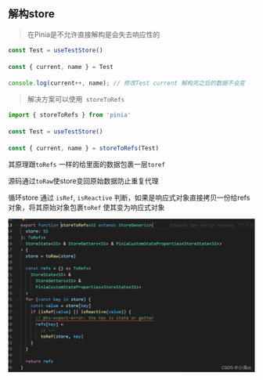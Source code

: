 ## 解构store

> 在Pinia是不允许直接解构是会失去响应性的

```ts
const Test = useTestStore()
 
const { current, name } = Test
 
console.log(current++, name); // 修改Test current 解构完之后的数据不会变
```

> 解决方案可以使用` storeToRefs`

```ts
import { storeToRefs } from 'pinia'
 
const Test = useTestStore()
 
const { current, name } = storeToRefs(Test)
```

其原理跟`toRefs` 一样的给里面的数据包裹一层`toref`

源码通过`toRaw`使store变回原始数据防止重复代理

循环store 通过 `isRef`, `isReactive` 判断，如果是响应式对象直接拷贝一份给refs 对象，将其原始对象包裹`toRef` 使其变为响应式对象

![img](../../../assets/vue3/20220610155617918.png)